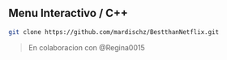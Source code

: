## Menu Interactivo / C++ 

```bash
git clone https://github.com/mardischz/BestthanNetflix.git
```

> En colaboracion con @Regina0015


